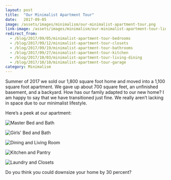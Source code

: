 ```yaml
---
layout: post
title:  "Our Minimalist Apartment Tour"
date:   2017-09-05
image: /assets/images/minimalism/our-minimalist-apartment-tour.png
link-image: /assets/images/minimalism/our-minimalist-apartment-tour-link.png
redirect_from:
  - /blog/2017/09/05/minimalist-apartment-tour-bedrooms
  - /blog/2017/09/12/minimalist-apartment-tour-closets
  - /blog/2017/09/19/minimalist-apartment-tour-bathrooms
  - /blog/2017/09/27/minimalist-apartment-tour-kitchen
  - /blog/2017/10/03/minimalist-apartment-tour-living-dining
  - /blog/2017/10/10/minimalist-apartment-tour-garage
category: Minimalism
---
```


Summer of 2017 we sold our 1,800 square foot home and moved into a 1,100 square foot apartment. We gave up about 700 square feet, an unfinished basement, and a backyard. How has our family adapted to our new home? I am happy to say that we have transitioned just fine. We really aren’t lacking in space due to our minimalist lifestyle.

Here’s a peek at our apartment:

![Master Bed and Bath]({{site.url}}/assets/images/minimalism/our-minimalist-apartment-tour/master-bed-and-bath.jpg)

![Girls' Bed and Bath]({{site.url}}/assets/images/minimalism/our-minimalist-apartment-tour/girls-bed-and-bath.jpg)

![Dining and Living Room]({{site.url}}/assets/images/minimalism/our-minimalist-apartment-tour/dining-and-living-room.jpg)

![Kitchen and Pantry]({{site.url}}/assets/images/minimalism/our-minimalist-apartment-tour/kitchen-and-pantry.jpg)

![Laundry and Closets]({{site.url}}/assets/images/minimalism/our-minimalist-apartment-tour/laundry-and-closets.jpg)

<p class="call-to-action">Do you think you could downsize your home by 30 percent?</p>
